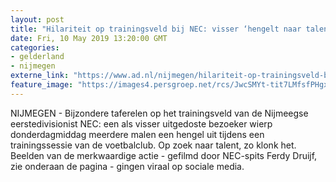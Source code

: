 ```yaml
---
layout: post
title: "Hilariteit op trainingsveld bij NEC: visser ‘hengelt naar talent’, maar vindt niets"
date: Fri, 10 May 2019 13:20:00 GMT
categories: 
- gelderland 
- nijmegen 
externe_link: "https://www.ad.nl/nijmegen/hilariteit-op-trainingsveld-bij-nec-visser-hengelt-naar-talent-maar-vindt-niets~a1d4b7d0/"
feature_image: "https://images4.persgroep.net/rcs/JwcSMYt-tit7LMfsfPHgxpqoB5U/diocontent/145411462/_fitwidth/400/?appId=21791a8992982cd8da851550a453bd7f&quality=0.7"
---
```


NIJMEGEN - Bijzondere taferelen op het trainingsveld van de Nijmeegse eerstedivisionist NEC: een als visser uitgedoste bezoeker wierp donderdagmiddag meerdere malen een hengel uit tijdens een trainingssessie van de voetbalclub. Op zoek naar talent, zo klonk het. Beelden van de merkwaardige actie - gefilmd door NEC-spits Ferdy Druijf, zie onderaan de pagina - gingen viraal op sociale media.
